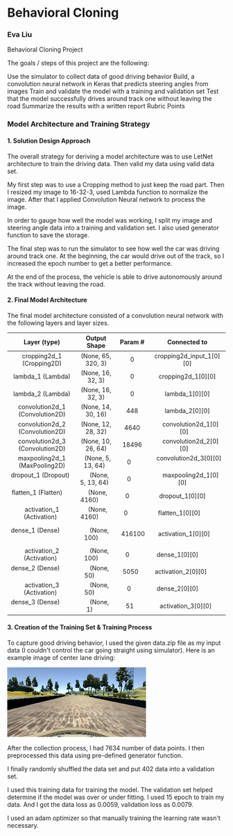 # Behavioral Cloning

### Eva Liu
Behavioral Cloning Project

The goals / steps of this project are the following:

Use the simulator to collect data of good driving behavior
Build, a convolution neural network in Keras that predicts steering angles from images
Train and validate the model with a training and validation set
Test that the model successfully drives around track one without leaving the road
Summarize the results with a written report
Rubric Points


### Model Architecture and Training Strategy

#### 1. Solution Design Approach

The overall strategy for deriving a model architecture was to use LetNet architecture to train the driving data. Then valid my data using valid data set. 

My first step was to use a Cropping method to just keep the road part. Then I resized my image to 16-32-3, used Lambda function to normalize the image. 
After that I applied Convolution Neural network to process the image.

In order to gauge how well the model was working, I split my image and steering angle data into a training and validation set. I also used generator function to save the storage. 

The final step was to run the simulator to see how well the car was driving around track one. At the beginning, the car would drive out of the track, so I increased the epoch number to get a better performance.

At the end of the process, the vehicle is able to drive autonomously around the track without leaving the road.

#### 2. Final Model Architecture

The final model architecture consisted of a convolution neural network with the following layers and layer sizes.


| Layer (type)   |                  Output Shape     |     Param #   |  Connected to |
|:-----------------------------:|:------------------------------:|:-----------------:|:---------------------------------------:| 
|cropping2d_1 (Cropping2D)   |     (None, 65, 320, 3)  |  0    |     cropping2d_input_1[0][0]  |        
|lambda_1 (Lambda)     |           (None, 16, 32, 3)   |  0    |     cropping2d_1[0][0]      |         
|lambda_2 (Lambda)     |          (None, 16, 32, 3)    |  0    |     lambda_1[0][0]           |       
|convolution2d_1 (Convolution2D)|  (None, 14, 30, 16) |   448  |     lambda_2[0][0]           |       
|convolution2d_2 (Convolution2D)|  (None, 12, 28, 32) |   4640   |    convolution2d_1[0][0]    |        
|convolution2d_3 (Convolution2D)|  (None, 10, 26, 64) |   18496  |    convolution2d_2[0][0]     |       
|maxpooling2d_1 (MaxPooling2D) |   (None, 5, 13, 64)  |   0      |    convolution2d_3[0][0]      |     
|dropout_1 (Dropout)         |     (None, 5, 13, 64)  |   0      |    maxpooling2d_1[0][0]      |       
|flatten_1 (Flatten)         |    (None, 4160)        |   0       |    dropout_1[0][0]           |       
|activation_1 (Activation)   |   (None, 4160)        |   0        |    flatten_1[0][0]            |      
|dense_1 (Dense)             |     (None, 100)       |   416100  |    activation_1[0][0]       |        
|activation_2 (Activation)   |     (None, 100)       |   0        |  dense_1[0][0]              |      
|dense_2 (Dense)             |     (None, 50)        |   5050    |    activation_2[0][0]         |      
|activation_3 (Activation)   |     (None, 50)        |   0       |    dense_2[0][0]              |      
|dense_3 (Dense)             |     (None, 1)         |   51      |    activation_3[0][0]   |

#### 3. Creation of the Training Set & Training Process

To capture good driving behavior, I used the given data.zip file as my input data (I couldn't control the car going straight using simulator). Here is an example image of center lane driving:

![alt text](https://github.com/evaliu1/CarND-Behavioral-Cloning-P3/blob/master/Img/center_2016_12_01_13_30_48_287.jpg)


After the collection process, I had 7634 number of data points. I then preprocessed this data using pre-defined generator function.

I finally randomly shuffled the data set and put 402 data into a validation set.

I used this training data for training the model. The validation set helped determine if the model was over or under fitting. I used 15 epoch to train my data. And I got the data loss as 0.0059, validation loss as 0.0079.

I used an adam optimizer so that manually training the learning rate wasn't necessary.
